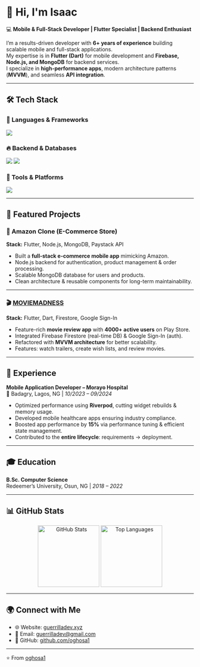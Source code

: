 # 👋 Hi, I'm Isaac  

💻 **Mobile & Full-Stack Developer | Flutter Specialist | Backend Enthusiast**  

I’m a results-driven developer with **6+ years of experience** building scalable mobile and full-stack applications.  
My expertise is in **Flutter (Dart)** for mobile development and **Firebase, Node.js, and MongoDB** for backend services.  
I specialize in **high-performance apps**, modern architecture patterns (**MVVM**), and seamless **API integration**.  

---

## 🛠️ Tech Stack  

### 🚀 Languages & Frameworks  
<p>
  <img src="https://skillicons.dev/icons?i=dart,flutter,kotlin,java,js,nodejs,express" />
</p>

### 🔥 Backend & Databases  
<p>
  <img src="https://skillicons.dev/icons?i=firebase,mongodb,postgres,mysql,supabase" />
  <img src="https://img.shields.io/badge/Appwrite-F02E65?logo=appwrite&logoColor=white" />
</p>

### 🧰 Tools & Platforms  
<p>
  <img src="https://skillicons.dev/icons?i=git,github,vscode,androidstudio,webstorm,linux" />
</p>

---

## 📂 Featured Projects  

### 🛒 Amazon Clone (E-Commerce Store)  
**Stack:** Flutter, Node.js, MongoDB, Paystack API  
- Built a **full-stack e-commerce mobile app** mimicking Amazon.  
- Node.js backend for authentication, product management & order processing.  
- Scalable MongoDB database for users and products.  
- Clean architecture & reusable components for long-term maintainability.  

---

### 🎬 [MOVIEMADNESS](https://play.google.com/store/apps/details?id=com.GuerrillaDev.TrendingMovies)  
**Stack:** Flutter, Dart, Firestore, Google Sign-In  
- Feature-rich **movie review app** with **4000+ active users** on Play Store.  
- Integrated Firebase Firestore (real-time DB) & Google Sign-In (auth).  
- Refactored with **MVVM architecture** for better scalability.  
- Features: watch trailers, create wish lists, and review movies.  

---

## 💼 Experience  

**Mobile Application Developer – Morayo Hospital**  
📍 Badagry, Lagos, NG | *10/2023 – 09/2024*  
- Optimized performance using **Riverpod**, cutting widget rebuilds & memory usage.  
- Developed mobile healthcare apps ensuring industry compliance.  
- Boosted app performance by **15%** via performance tuning & efficient state management.  
- Contributed to the **entire lifecycle**: requirements → deployment.  

---

## 🎓 Education  

**B.Sc. Computer Science**  
Redeemer’s University, Osun, NG | *2018 – 2022*  

---

## 📊 GitHub Stats  

<p align="center">
  <img src="https://github-readme-stats.vercel.app/api?username=oghosa1&show_icons=true&theme=radical" alt="GitHub Stats" height="165"/>
  <img src="https://github-readme-stats.vercel.app/api/top-langs/?username=oghosa1&layout=compact&theme=radical" alt="Top Languages" height="165"/>
</p>  

---

## 🌍 Connect with Me  

- 🌐 Website: [guerrilladev.xyz](https://guerrilladev.xyz)  
- 📧 Email: [guerrilladev@gmail.com](mailto:guerrilladev@gmail.com)  
- 🐙 GitHub: [github.com/oghosa1](https://github.com/oghosa1)  

---

⭐️ From [oghosa1](https://github.com/oghosa1)
